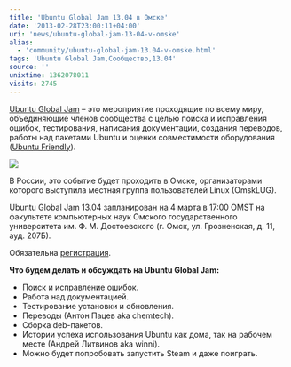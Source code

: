```yaml
---
title: 'Ubuntu Global Jam 13.04 в Омске'
date: '2013-02-28T23:00:11+04:00'
uri: 'news/ubuntu-global-jam-13-04-v-omske'
alias: 
  - 'community/ubuntu-global-jam-13.04-v-omske.html'
tags: 'Ubuntu Global Jam,Сообщество,13.04'
source: ''
unixtime: 1362078011
visits: 2745
---
```

[Ubuntu Global Jam](http://loco.ubuntu.com/events/global/2221/detail/) – это мероприятие проходящие по всему миру, объединяющие членов сообщества с целью поиска и исправления ошибок, тестирования, написания документации, создания переводов, работы над пакетами Ubuntu и оценки совместимости оборудования ([Ubuntu Friendly](news/ubuntu-friendly-community-sourced-hardware-validation)).

[![](img/2013/02/28/23-00/5758690361.jpg)](img/2013/02/28/23-00/5758690361.jpg)

В России, это событие будет проходить в Омске, организаторами которого выступила местная группа пользователей Linux (OmskLUG).

Ubuntu Global Jam 13.04 запланирован на 4 марта в 17:00 OMST на факультете компьютерных наук Омского государственного университета им. Ф. М. Достоевского (г. Омск, ул. Грозненская, д. 11, ауд. 207Б).

Обязательна [регистрация](https://docs.google.com/spreadsheet/viewform?formkey=dDRleVh3Y0cwaDBtUFF6WVBxdEFJT2c6MA).

**Что будем делать и обсуждать на Ubuntu Global Jam:**

*   Поиск и исправление ошибок.
*   Работа над документацией.
*   Тестирование установки и обновления.
*   Переводы (Антон Пацев aka chemtech).
*   Сборка deb-пакетов.
*   Истории успеха использования Ubuntu как дома, так на рабочем месте (Андрей Литвинов aka winni).
*   Можно будет попробовать запустить Steam и даже поиграть.
